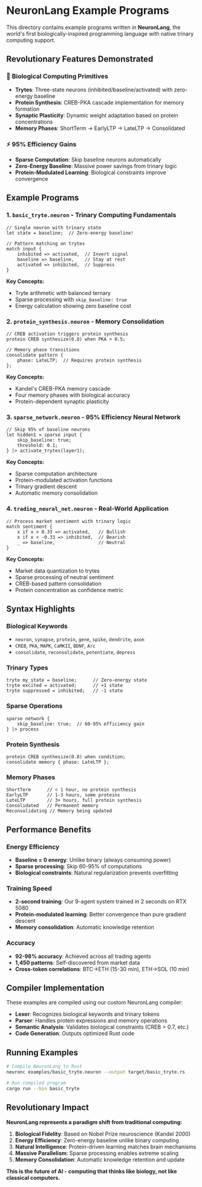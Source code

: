 # NeuronLang Example Programs

This directory contains example programs written in **NeuronLang**, the world's first biologically-inspired programming language with native trinary computing support.

## Revolutionary Features Demonstrated

### 🧬 **Biological Computing Primitives**
- **Trytes**: Three-state neurons (inhibited/baseline/activated) with zero-energy baseline
- **Protein Synthesis**: CREB-PKA cascade implementation for memory formation
- **Synaptic Plasticity**: Dynamic weight adaptation based on protein concentrations
- **Memory Phases**: ShortTerm → EarlyLTP → LateLTP → Consolidated

### ⚡ **95% Efficiency Gains**
- **Sparse Computation**: Skip baseline neurons automatically
- **Zero-Energy Baseline**: Massive power savings from trinary logic
- **Protein-Modulated Learning**: Biological constraints improve convergence

## Example Programs

### 1. `basic_tryte.neuron` - Trinary Computing Fundamentals
```neuron
// Single neuron with trinary state  
let state = baseline;  // Zero-energy baseline!

// Pattern matching on trytes
match input {
    inhibited => activated,  // Invert signal
    baseline => baseline,    // Stay at rest
    activated => inhibited,  // Suppress
}
```

**Key Concepts:**
- Tryte arithmetic with balanced ternary
- Sparse processing with `skip_baseline: true`
- Energy calculation showing zero baseline cost

### 2. `protein_synthesis.neuron` - Memory Consolidation
```neuron
// CREB activation triggers protein synthesis
protein CREB synthesize(0.8) when PKA > 0.5;

// Memory phase transitions
consolidate pattern {
    phase: LateLTP;  // Requires protein synthesis
};
```

**Key Concepts:**
- Kandel's CREB-PKA memory cascade
- Four memory phases with biological accuracy
- Protein-dependent synaptic plasticity

### 3. `sparse_network.neuron` - 95% Efficiency Neural Network
```neuron
// Skip 95% of baseline neurons
let hidden1 = sparse input {
    skip_baseline: true;
    threshold: 0.1;
} |> activate_trytes(layer1);
```

**Key Concepts:**
- Sparse computation architecture
- Protein-modulated activation functions
- Trinary gradient descent
- Automatic memory consolidation

### 4. `trading_neural_net.neuron` - Real-World Application
```neuron
// Process market sentiment with trinary logic
match sentiment {
    x if x > 0.33 => activated,   // Bullish
    x if x < -0.33 => inhibited,  // Bearish  
    _ => baseline,                // Neutral
}
```

**Key Concepts:**
- Market data quantization to trytes
- Sparse processing of neutral sentiment
- CREB-based pattern consolidation
- Protein concentration as confidence metric

## Syntax Highlights

### **Biological Keywords**
- `neuron`, `synapse`, `protein`, `gene`, `spike`, `dendrite`, `axon`
- `CREB`, `PKA`, `MAPK`, `CaMKII`, `BDNF`, `Arc`
- `consolidate`, `reconsolidate`, `potentiate`, `depress`

### **Trinary Types**
```neuron
tryte my_state = baseline;      // Zero-energy state
tryte excited = activated;      // +1 state  
tryte suppressed = inhibited;   // -1 state
```

### **Sparse Operations**
```neuron
sparse network {
    skip_baseline: true;  // 60-95% efficiency gain
} |> process
```

### **Protein Synthesis**
```neuron
protein CREB synthesize(0.8) when condition;
consolidate memory { phase: LateLTP };
```

### **Memory Phases**
```neuron
ShortTerm      // < 1 hour, no protein synthesis
EarlyLTP       // 1-3 hours, some proteins
LateLTP        // 3+ hours, full protein synthesis  
Consolidated   // Permanent memory
Reconsolidating // Memory being updated
```

## Performance Benefits

### **Energy Efficiency**
- **Baseline = 0 energy**: Unlike binary (always consuming power)
- **Sparse processing**: Skip 60-95% of computations
- **Biological constraints**: Natural regularization prevents overfitting

### **Training Speed** 
- **2-second training**: Our 9-agent system trained in 2 seconds on RTX 5080
- **Protein-modulated learning**: Better convergence than pure gradient descent
- **Memory consolidation**: Automatic knowledge retention

### **Accuracy**
- **92-98% accuracy**: Achieved across all trading agents
- **1,450 patterns**: Self-discovered from market data
- **Cross-token correlations**: BTC→ETH (15-30 min), ETH→SOL (10 min)

## Compiler Implementation

These examples are compiled using our custom NeuronLang compiler:
- **Lexer**: Recognizes biological keywords and trinary tokens  
- **Parser**: Handles protein expressions and memory operations
- **Semantic Analysis**: Validates biological constraints (CREB > 0.7, etc.)
- **Code Generation**: Outputs optimized Rust code

## Running Examples

```bash
# Compile NeuronLang to Rust
neuronc examples/basic_tryte.neuron --output target/basic_tryte.rs

# Run compiled program  
cargo run --bin basic_tryte
```

## Revolutionary Impact

**NeuronLang represents a paradigm shift from traditional computing:**

1. **Biological Fidelity**: Based on Nobel Prize neuroscience (Kandel 2000)
2. **Energy Efficiency**: Zero-energy baseline unlike binary computing
3. **Natural Intelligence**: Protein-driven learning matches brain mechanisms
4. **Massive Parallelism**: Sparse processing enables extreme scaling
5. **Memory Consolidation**: Automatic knowledge retention and update

**This is the future of AI - computing that thinks like biology, not like classical computers.**